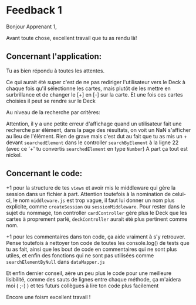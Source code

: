# Feedback 1

Bonjour Apprenant 1,

Avant toute chose, excellent travail que tu as rendu là!

## Concernant l'application:

Tu as bien répondu à toutes les attentes.

Ce qui aurait été super c'est de ne pas rediriger l'utilisateur vers le Deck à chaque fois qu'il sélectionne les cartes, mais plutôt de les mettre en surbrillance et de changer le [+] en [-] sur la carte.
Et une fois ces cartes choisies il peut se rendre sur le Deck

Au niveau de la recherche par critères:

Attention, il y a une petite erreur d'affichage quand un utilisateur fait une recherche par élément, dans la page des résultats, on voit un NaN s'afficher au lieu de l'élément.
Rien de grave mais c'est dut au fait que tu as mis un + devant `searchedElement` dans le controller `searchByElement` à la ligne 22 (avec ce '+' tu convertis `searchedElement` en type `Number`)
A part ça tout est nickel.

## Concernant le code:

+1 pour la structure de tes `views` et avoir mis le middleware qui gère la session dans un fichier à part.
Attention toutefois à la nomination de celui-ci, le nom `middleware.js` est trop vague, il faut lui donner un nom plus explicite, comme `createSession` ou `sessionMiddleware`.
Pour rester dans le sujet du nommage, ton controller `cardController` gère plus le Deck que les cartes à proprement parlé, `deckController` aurait été plus pertinent comme nom.

+1 pour les commentaires dans ton code, ça aide vraiment à s'y retrouver.
Pense toutefois à nettoyer ton code de toutes les console.log() de tests que tu as fait, ainsi que les bout de code en commentaires qui ne sont plus utiles, et enfin des fonctions qui ne sont pas utilisées comme `searchElementByNull` dans `dataMapper.js`

Et enfin dernier conseil, aère un peu plus le code pour une meilleure lisibilité, comme des sauts de lignes entre chaque méthode, ça m'aidera moi ( ;-) ) et tes futurs collègues à lire ton code plus facilement

Encore une foism excellent travail !
